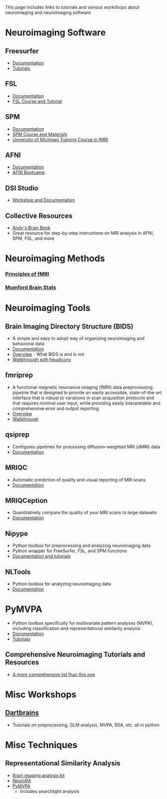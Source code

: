 This page includes links to tutorials and various workshops about neuroimaging and neuroimaging software

# Neuroimaging Software

## Freesurfer
- [Documentation](http://surfer.nmr.mgh.harvard.edu/fswiki/FreeSurferWiki)
- [Tutorials](http://surfer.nmr.mgh.harvard.edu/fswiki/Tutorials)


## FSL
- [Documentation](https://fsl.fmrib.ox.ac.uk/fsl/fslwiki/)
- [FSL Course and Tutorial](http://fsl.fmrib.ox.ac.uk/fslcourse/)


## SPM
- [Documentation](https://www.fil.ion.ucl.ac.uk/spm/doc/manual.pdf)
- [SPM Course and Materials](https://www.fil.ion.ucl.ac.uk/spm/course/)
- [University of Michigan Training Course in fMRI](https://fmri-training-course.psych.lsa.umich.edu/2019-lecture-slides/)


## AFNI
- [Documentation](https://afni.nimh.nih.gov/pub/dist/doc/htmldoc/index.html)
- [AFNI Bootcamp](https://afni.nimh.nih.gov/bootcamp)


## DSI Studio
- [Workshop and Documentation](http://dsi-studio.labsolver.org/Manual)

## Collective Resources
- [Andy's Brain Book](https://andysbrainbook.readthedocs.io/en/latest/index.html)
 - Great resource for step-by-step instructions on MRI analysis in AFNI, SPM, FSL, and more


# Neuroimaging Methods

### [Principles of fMRI](https://www.youtube.com/channel/UC_BIby85hZmcItMrkAlc8eA)

### [Mumford Brain Stats](https://www.youtube.com/channel/UCZ7gF0zm35FwrFpDND6DWeA)


# Neuroimaging Tools

## Brain Imaging Directory Structure (BIDS)
 - A simple and easy to adopt way of organizing neuroimaging and behavioral data
 - [Documentation](https://bids.neuroimaging.io/)
 - [Overview](https://osf.io/dcbfj/) - What BIDS is and is not
 - [Walkthrough with heudiconv](http://reproducibility.stanford.edu/bids-tutorial-series-part-2a/)
 
## fmriprep
 - A functional magnetic resonance imaging (fMRI) data preprocessing pipeline that is designed to provide an easily accessible, state-of-the-art interface that is robust to variations in scan acquisition protocols and that requires minimal user input, while providing easily interpretable and comprehensive error and output reporting
 - [Overview](https://github.com/poldracklab/fmriprep)
 - [Walkthrough](https://fmriprep.readthedocs.io/en/stable/usage.html)
 
## qsiprep
 - Configures pipelines for processing diffusion-weighted MRI (dMRI) data
 - [Documentation](https://qsiprep.readthedocs.io/en/latest/)

## MRIQC
 - Automatic prediction of quality and visual reporting of MRI scans
 - [Documentation](https://mriqc.readthedocs.io/en/stable/)

## MRIQCeption
 - Quantitatively compare the quality of your MRI scans to large datasets
 - [Documentation](https://github.com/elizabethbeard/mriqception/)

## Nipype
 - Python toolbox for preprocessing and analyzing neuroimaging data
 - Python wrapper for FreeSurfer, FSL, and SPM functions
 - [Documentation and tutorials](https://miykael.github.io/nipype_tutorial/)
 
## NLTools
 - Python toolbox for analyzing neuroimaging data
 - [Documentation](https://github.com/cosanlab/nltools)

# PyMVPA
 - Python toolbox specifically for multivariate pattern analyses (MVPA), including classification and representational similarity analysis
 - [Documentation](http://www.pymvpa.org/docoverview.html)
 - [Tutorials](http://www.pymvpa.org/tutorial.html)
 
## Comprehensive Neuroimaging Tutorials and Resources
 - [A more comprehensive list than this one](https://learn-neuroimaging.github.io/tutorials-and-resources/analysis_software_MRI/)

# Misc Workshops

## [Dartbrains](https://dartbrains.org/intro)
 - Tutorials on preprocessing, GLM analysis, MVPA, RSA, etc. all in python


# Misc Techniques

## Representational Similarity Analysis
 - [Brain imaging analysis kit](https://brainiak.org/tutorials/06-rsa/)
 - [NeuroRA](https://neurora.github.io/NeuroRA/)
 - [PyMVPA](http://www.pymvpa.org/examples/rsa_fmri.html)
   - Includes searchlight analysis

